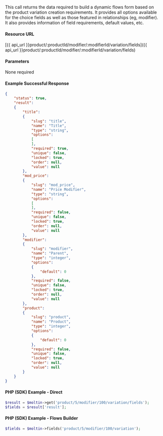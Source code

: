 <!--
@title Get product variation fields
@author Moltin Ltd
@description Gets the flow field data assigned to product variations
@order 3.1.1.2

@sidebar 1
@family Product/Modifier/Variation
@rate No
@auth Yes
@format JSON
@http GET
@version beta
-->
This call returns the data required to build a dynamic flows form based on the product variation creation requirements. It provides all options available for the choice fields as well as those featured in relationships (eg, modifier). It also provides information of field requirements, default values, etc.

#### Resource URL
[{{ api_url }}product/:productId/modifier/:modifierId/variation/fields]({{ api_url }}product/:productId/modifier/:modifierId/variation/fields)

#### Parameters
None required

<!--code-->
#### Example Successful Response
``` json
{
    "status": true,
    "result":
    {
        "title":
        {
            "slug": "title",
            "name": "Title",
            "type": "string",
            "options":
            [
            ],
            "required": true,
            "unique": false,
            "locked": true,
            "order": null,
            "value": null
        },
        "mod_price":
        {
            "slug": "mod_price",
            "name": "Price Modifier",
            "type": "string",
            "options":
            [
            ],
            "required": false,
            "unique": false,
            "locked": true,
            "order": null,
            "value": null
        },
        "modifier":
        {
            "slug": "modifier",
            "name": "Parent",
            "type": "integer",
            "options":
            {
                "default": 0
            },
            "required": false,
            "unique": false,
            "locked": true,
            "order": null,
            "value": null
        },
        "product":
        {
            "slug": "product",
            "name": "Product",
            "type": "integer",
            "options":
            {
                "default": 0
            },
            "required": false,
            "unique": false,
            "locked": true,
            "order": null,
            "value": null
        }
    }
}
```

#### PHP (SDK) Example - Direct
``` php
$result = $moltin->get('product/5/modifier/100/variation/fields');
$fields = $result['result'];
```

#### PHP (SDK) Example - Flows Builder
``` php
$fields = $moltin->fields('product/5/modifier/100/variation');
```
<!--/code-->